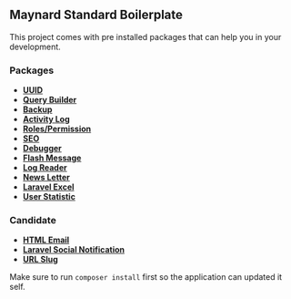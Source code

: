 ## Maynard Standard Boilerplate

This project comes with pre installed packages that can help you in your development.

### Packages

- **[UUID](https://github.com/webpatser/laravel-uuid)**
- **[Query Builder](https://github.com/spatie/laravel-query-builder)**
- **[Backup](https://spatie.be/docs/laravel-backup/v6/introduction)**
- **[Activity Log](https://spatie.be/docs/laravel-activitylog/v3/installation-and-setup)**
- **[Roles/Permission](https://spatie.be/docs/laravel-permission/v3/installation-laravel)**
- **[SEO](https://github.com/artesaos/seotools?ref=madewithlaravel.com)**
- **[Debugger](https://laravel.com/docs/7.x/telescope)**
- **[Flash Message](https://github.com/laracasts/flash)**
- **[Log Reader](https://laravelarticle.com/laravel-log-reader)**
- **[News Letter](https://github.com/spatie/laravel-newsletter)**
- **[Laravel Excel](https://docs.laravel-excel.com/2.1/getting-started/)**
- **[User Statistic](https://packagist.org/packages/rinvex/laravel-statistics)**

### Candidate 
- **[HTML Email](https://github.com/Snowfire/Beautymail)**
- **[Laravel Social Notification](https://laravel-notification-channels.com/)**
- **[URL Slug](https://github.com/cviebrock/eloquent-sluggable)**

Make sure to run `composer install` first so the application can updated it self.
